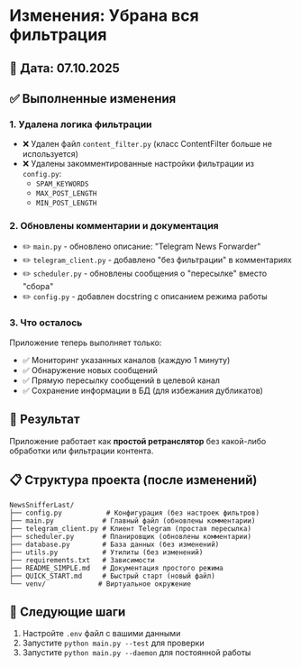 # Изменения: Убрана вся фильтрация

## 📅 Дата: 07.10.2025

## ✅ Выполненные изменения

### 1. Удалена логика фильтрации
- ❌ Удален файл `content_filter.py` (класс ContentFilter больше не используется)
- ❌ Удалены закомментированные настройки фильтрации из `config.py`:
  - `SPAM_KEYWORDS` 
  - `MAX_POST_LENGTH`
  - `MIN_POST_LENGTH`

### 2. Обновлены комментарии и документация
- ✏️ `main.py` - обновлено описание: "Telegram News Forwarder"
- ✏️ `telegram_client.py` - добавлено "без фильтрации" в комментариях
- ✏️ `scheduler.py` - обновлены сообщения о "пересылке" вместо "сбора"
- ✏️ `config.py` - добавлен docstring с описанием режима работы

### 3. Что осталось
Приложение теперь выполняет только:
- ✅ Мониторинг указанных каналов (каждую 1 минуту)
- ✅ Обнаружение новых сообщений
- ✅ Прямую пересылку сообщений в целевой канал
- ✅ Сохранение информации в БД (для избежания дубликатов)

## 🎯 Результат
Приложение работает как **простой ретранслятор** без какой-либо обработки или фильтрации контента.

## 📋 Структура проекта (после изменений)
```
NewsSnifferLast/
├── config.py           # Конфигурация (без настроек фильтров)
├── main.py            # Главный файл (обновлены комментарии)
├── telegram_client.py # Клиент Telegram (простая пересылка)
├── scheduler.py       # Планировщик (обновлены комментарии)
├── database.py        # База данных (без изменений)
├── utils.py           # Утилиты (без изменений)
├── requirements.txt   # Зависимости
├── README_SIMPLE.md   # Документация простого режима
├── QUICK_START.md     # Быстрый старт (новый файл)
└── venv/             # Виртуальное окружение
```

## 🚀 Следующие шаги
1. Настройте `.env` файл с вашими данными
2. Запустите `python main.py --test` для проверки
3. Запустите `python main.py --daemon` для постоянной работы
